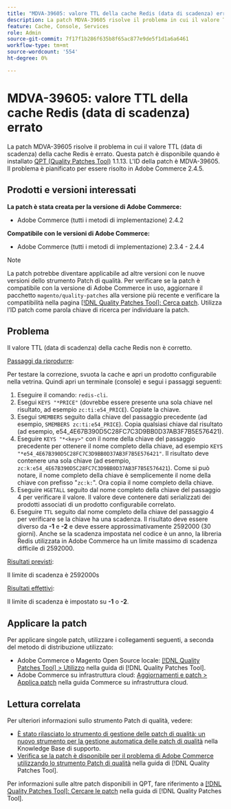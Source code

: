 ```yaml
---
title: "MDVA-39605: valore TTL della cache Redis (data di scadenza) errato"
description: La patch MDVA-39605 risolve il problema in cui il valore TTL (data di scadenza) della cache Redis è errato. Questa patch è disponibile quando è installato [Quality Patches Tool (QPT)](https://experienceleague.adobe.com/it/docs/commerce-knowledge-base/kb/announcements/commerce-announcements/magento-quality-patches-released-new-tool-to-self-serve-quality-patches) 1.1.13. L'ID della patch è MDVA-39605. Il problema è pianificato per essere risolto in Adobe Commerce 2.4.5.
feature: Cache, Console, Services
role: Admin
source-git-commit: 7f17f1b286f635b8f65ac877e9de5f1d1a6a6461
workflow-type: tm+mt
source-wordcount: '554'
ht-degree: 0%

---
```


# MDVA-39605: valore TTL della cache Redis (data di scadenza) errato

La patch MDVA-39605 risolve il problema in cui il valore TTL (data di scadenza) della cache Redis è errato. Questa patch è disponibile quando è installato [QPT (Quality Patches Tool)](https://experienceleague.adobe.com/it/docs/commerce-knowledge-base/kb/announcements/commerce-announcements/magento-quality-patches-released-new-tool-to-self-serve-quality-patches) 1.1.13. L&#39;ID della patch è MDVA-39605. Il problema è pianificato per essere risolto in Adobe Commerce 2.4.5.

## Prodotti e versioni interessati

**La patch è stata creata per la versione di Adobe Commerce:**

* Adobe Commerce (tutti i metodi di implementazione) 2.4.2

**Compatibile con le versioni di Adobe Commerce:**

* Adobe Commerce (tutti i metodi di implementazione) 2.3.4 - 2.4.4

>[!NOTE]
>
>La patch potrebbe diventare applicabile ad altre versioni con le nuove versioni dello strumento Patch di qualità. Per verificare se la patch è compatibile con la versione di Adobe Commerce in uso, aggiornare il pacchetto `magento/quality-patches` alla versione più recente e verificare la compatibilità nella pagina [[!DNL Quality Patches Tool]: Cerca patch](https://experienceleague.adobe.com/it/docs/commerce-knowledge-base/kb/announcements/commerce-announcements/magento-quality-patches-released-new-tool-to-self-serve-quality-patches). Utilizza l’ID patch come parola chiave di ricerca per individuare la patch.

## Problema

Il valore TTL (data di scadenza) della cache Redis non è corretto.

<u>Passaggi da riprodurre</u>:

Per testare la correzione, svuota la cache e apri un prodotto configurabile nella vetrina. Quindi apri un terminale (console) e segui i passaggi seguenti:

1. Eseguire il comando: `redis-cli`.
1. Esegui `KEYS "*PRICE"` (dovrebbe essere presente una sola chiave nel risultato, ad esempio `zc:ti:e54_PRICE`). Copiate la chiave.
1. Esegui `SMEMBERS` seguito dalla chiave del passaggio precedente (ad esempio, `SMEMBERS zc:ti:e54_PRICE`). Copia qualsiasi chiave dal risultato (ad esempio, e54_4E67B390D5C28FC7C3D9BB0D37AB3F7B5E576421).
1. Eseguire `KEYS "*<key>"` con il nome della chiave del passaggio precedente per ottenere il nome completo della chiave, ad esempio `KEYS "*e54_4E67B390D5C28FC7C3D9BB0D37AB3F7B5E576421"`. Il risultato deve contenere una sola chiave (ad esempio, `zc:k:e54_4E67B390D5C28FC7C3D9BB0D37AB3F7B5E576421`). Come si può notare, il nome completo della chiave è semplicemente il nome della chiave con prefisso &quot;`zc:k:`&quot;. Ora copia il nome completo della chiave.
1. Eseguire `HGETALL` seguito dal nome completo della chiave del passaggio 4 per verificare il valore. Il valore deve contenere dati serializzati dei prodotti associati di un prodotto configurabile correlato.
1. Eseguire `TTL` seguito dal nome completo della chiave del passaggio 4 per verificare se la chiave ha una scadenza. Il risultato deve essere diverso da **-1** e **-2** e deve essere approssimativamente 2592000 (30 giorni). Anche se la scadenza impostata nel codice è un anno, la libreria Redis utilizzata in Adobe Commerce ha un limite massimo di scadenza difficile di 2592000.

<u>Risultati previsti</u>:

Il limite di scadenza è 2592000s

<u>Risultati effettivi</u>:

Il limite di scadenza è impostato su **-1** o **-2**.

## Applicare la patch

Per applicare singole patch, utilizzare i collegamenti seguenti, a seconda del metodo di distribuzione utilizzato:

* Adobe Commerce o Magento Open Source locale: [[!DNL Quality Patches Tool] > Utilizzo](/help/tools/quality-patches-tool/usage.md) nella guida di [!DNL Quality Patches Tool].
* Adobe Commerce su infrastruttura cloud: [Aggiornamenti e patch > Applica patch](https://experienceleague.adobe.com/docs/commerce-cloud-service/user-guide/develop/upgrade/apply-patches.html?lang=it) nella guida Commerce su infrastruttura cloud.

## Lettura correlata

Per ulteriori informazioni sullo strumento Patch di qualità, vedere:

* [È stato rilasciato lo strumento di gestione delle patch di qualità: un nuovo strumento per la gestione automatica delle patch di qualità](https://experienceleague.adobe.com/it/docs/commerce-knowledge-base/kb/announcements/commerce-announcements/magento-quality-patches-released-new-tool-to-self-serve-quality-patches) nella Knowledge Base di supporto.
* [Verifica se la patch è disponibile per il problema di Adobe Commerce utilizzando lo strumento Patch di qualità](/help/tools/quality-patches-tool/patches-available-in-qpt/check-patch-for-magento-issue-with-magento-quality-patches.md) nella guida di [!DNL Quality Patches Tool].

Per informazioni sulle altre patch disponibili in QPT, fare riferimento a [[!DNL Quality Patches Tool]: Cercare le patch](https://experienceleague.adobe.com/tools/commerce-quality-patches/index.html?lang=it) nella guida di [!DNL Quality Patches Tool].
